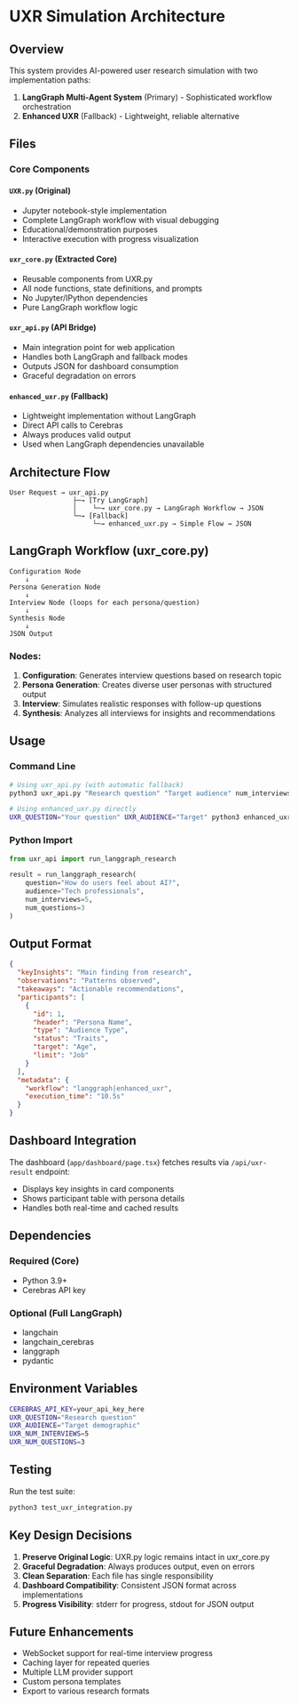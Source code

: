# UXR Simulation Architecture

## Overview
This system provides AI-powered user research simulation with two implementation paths:
1. **LangGraph Multi-Agent System** (Primary) - Sophisticated workflow orchestration
2. **Enhanced UXR** (Fallback) - Lightweight, reliable alternative

## Files

### Core Components

#### `UXR.py` (Original)
- Jupyter notebook-style implementation
- Complete LangGraph workflow with visual debugging
- Educational/demonstration purposes
- Interactive execution with progress visualization

#### `uxr_core.py` (Extracted Core)
- Reusable components from UXR.py
- All node functions, state definitions, and prompts
- No Jupyter/IPython dependencies
- Pure LangGraph workflow logic

#### `uxr_api.py` (API Bridge)
- Main integration point for web application
- Handles both LangGraph and fallback modes
- Outputs JSON for dashboard consumption
- Graceful degradation on errors

#### `enhanced_uxr.py` (Fallback)
- Lightweight implementation without LangGraph
- Direct API calls to Cerebras
- Always produces valid output
- Used when LangGraph dependencies unavailable

## Architecture Flow

```
User Request → uxr_api.py
                ├─→ [Try LangGraph]
                │    └─→ uxr_core.py → LangGraph Workflow → JSON
                └─→ [Fallback]
                     └─→ enhanced_uxr.py → Simple Flow → JSON
```

## LangGraph Workflow (uxr_core.py)

```
Configuration Node
    ↓
Persona Generation Node
    ↓
Interview Node (loops for each persona/question)
    ↓
Synthesis Node
    ↓
JSON Output
```

### Nodes:
1. **Configuration**: Generates interview questions based on research topic
2. **Persona Generation**: Creates diverse user personas with structured output
3. **Interview**: Simulates realistic responses with follow-up questions
4. **Synthesis**: Analyzes all interviews for insights and recommendations

## Usage

### Command Line
```bash
# Using uxr_api.py (with automatic fallback)
python3 uxr_api.py "Research question" "Target audience" num_interviews num_questions

# Using enhanced_uxr.py directly
UXR_QUESTION="Your question" UXR_AUDIENCE="Target" python3 enhanced_uxr.py
```

### Python Import
```python
from uxr_api import run_langgraph_research

result = run_langgraph_research(
    question="How do users feel about AI?",
    audience="Tech professionals",
    num_interviews=5,
    num_questions=3
)
```

## Output Format
```json
{
  "keyInsights": "Main finding from research",
  "observations": "Patterns observed",
  "takeaways": "Actionable recommendations",
  "participants": [
    {
      "id": 1,
      "header": "Persona Name",
      "type": "Audience Type",
      "status": "Traits",
      "target": "Age",
      "limit": "Job"
    }
  ],
  "metadata": {
    "workflow": "langgraph|enhanced_uxr",
    "execution_time": "10.5s"
  }
}
```

## Dashboard Integration

The dashboard (`app/dashboard/page.tsx`) fetches results via `/api/uxr-result` endpoint:
- Displays key insights in card components
- Shows participant table with persona details
- Handles both real-time and cached results

## Dependencies

### Required (Core)
- Python 3.9+
- Cerebras API key

### Optional (Full LangGraph)
- langchain
- langchain_cerebras
- langgraph
- pydantic

## Environment Variables
```bash
CEREBRAS_API_KEY=your_api_key_here
UXR_QUESTION="Research question"
UXR_AUDIENCE="Target demographic"
UXR_NUM_INTERVIEWS=5
UXR_NUM_QUESTIONS=3
```

## Testing
Run the test suite:
```bash
python3 test_uxr_integration.py
```

## Key Design Decisions

1. **Preserve Original Logic**: UXR.py logic remains intact in uxr_core.py
2. **Graceful Degradation**: Always produces output, even on errors
3. **Clean Separation**: Each file has single responsibility
4. **Dashboard Compatibility**: Consistent JSON format across implementations
5. **Progress Visibility**: stderr for progress, stdout for JSON output

## Future Enhancements

- WebSocket support for real-time interview progress
- Caching layer for repeated queries
- Multiple LLM provider support
- Custom persona templates
- Export to various research formats